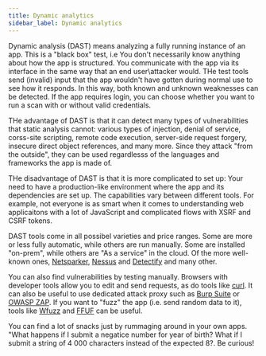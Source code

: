 ```yaml
---
title: Dynamic analytics
sidebar_label: Dynamic analytics
---
```


Dynamic analysis (DAST) means analyzing a fully running instance of an app. This is a "black box" test, i.e You don't necessarily know anything about how the app is structured. You communicate with the app via its interface in the same way that an end user\attacker would. THe test tools send (invalid) input that the app wouldn't have gotten during normal use to see how it responds. In this way, both known and unknown weaknesses can be detected. If the app requires login, you can choose whether you want to run a scan with or without valid credentials. 

THe advantage of DAST is that it can detect many types of vulnerabilities that static analysis cannot: various types of injection, denial of service, corss-site scripting, remote code execution, server-side request forgery, insecure direct object references, and many more. Since they attack "from the outside", they can be used regardlesss of the languages and frameworks the app is made of. 

THe disadvantage of DAST is that it is more complicated to set up: Your need to have a production-like environment where the app and its dependencies are set up. The capabilities vary between different tools. For example, not everyone is as smart when it comes to understanding web applicaitons with a lot of JavaScript and complicated flows with XSRF and CSRF tokens. 

DAST tools come in all possibel varieties and price ranges. Some are more or less fully automatic, while others are run manually. Some are installed "on-prem", while others are "As a service" in the cloud. Of the more well-known ones, [Netsparker](https://www.netsparker.com/), [Nessus](https://www.tenable.com/products/nessus) and [Detectify](https://detectify.com/) and many other. 

You can also find vulnerabilities by testing manually. Browsers with developer tools allow you to edit and send requests, as do tools like [curl](https://curl.se/). It can also be useful to use dedicated attack proxy such as [Burp Suite](/SecurityChampions/docs/resources/learningMaterial#portswigger-security-academy) or [OWASP ZAP](https://www.zaproxy.org/). If you want to "fuzz" the app (i.e. send random data to it), tools like [Wfuzz](https://github.com/xmendez/wfuzz) and [FFUF](https://github.com/ffuf/ffuf) can be useful.

You can find a lot of snacks just by rummaging around in your own apps. "What happens if I submit a negatice number for year of birth? What if I submit a string of 4 000 characters instead of the expected 8?. Be curious!
